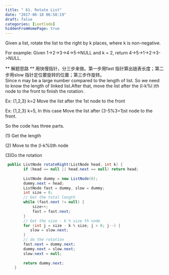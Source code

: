 ```yaml
---
title: " 61. Rotate List"
date: "2017-06-18 06:58:19"
draft: false
categories: [LeetCode]
hiddenFromHomePage: true
---
```

Given a list, rotate the list to the right by k places, where k is non-negative.

For example:
Given 1->2->3->4->5->NULL and k = 2,
return 4->5->1->2->3->NULL.

** 解题思路 **
用快慢指针，分三步来做。第一步用fast 指针算出链表长度；第二步用slow 指针定位要旋转的位置；第三步作旋转。  
Since n may be a large number compared to the length of list. So we need to know the length of linked list.After that, move the list after the (l-k%l )th node to the front to finish the rotation.

Ex: {1,2,3} k=2 Move the list after the 1st node to the front

Ex: {1,2,3} k=5, In this case Move the list after (3-5%3=1)st node to the front.

So the code has three parts.

(1) Get the length

(2) Move to the (l-k%l)th node

(3)Do the rotation
 
```java
 public ListNode rotateRight(ListNode head, int k) {
        if (head == null || head.next == null) return head;
        
        ListNode dummy = new ListNode(0);
        dummy.next = head;
        ListNode fast = dummy, slow = dummy;
        int size = 0;
        // Get the total length
        while (fast.next != null) {
            size++;
            fast = fast.next;
        }
        // Get the size - k % size th node
        for (int j = size - k % size; j > 0; j--) {
           slow = slow.next;   
        }
        // do the rotation
        fast.next = dummy.next;
        dummy.next = slow.next;
        slow.next = null;
        
        return dummy.next;
    }
```
